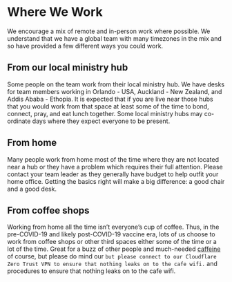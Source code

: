# Where We Work

We encourage a mix of remote and in-person work where possible. We understand that we have a global team with many timezones in the mix and so have provided a few different ways you could work.

## From our local ministry hub

Some people on the team work from their local ministry hub. We have desks for team members working in Orlando - USA, Auckland - New Zealand, and Addis Ababa - Ethopia. It is expected that if you are live near those hubs that you would work from that space at least some of the time to bond, connect, pray, and eat lunch together. Some local ministry hubs may co-ordinate days where they expect everyone to be present.

## From home

Many people work from home most of the time where they are not located near a hub or they have a problem which requires their full attention. Please contact your team leader as they generally have budget to help outfit your home office. Getting the basics right will make a big difference: a good chair and a good desk.

## From coffee shops

Working from home all the time isn’t everyone’s cup of coffee. Thus, in the pre-COVID-19 and likely post-COVID-19 vaccine era, lots of us choose to work from coffee shops or other third spaces either some of the time or a lot of the time. Great for a buzz of other people and much-needed [caffeine](https://giphy.com/gifs/bobs-burgers-fox-bobs-burgers-tv-3o72F3CQSLwU7XTlDy) of course, but please do mind our `but please connect to our Cloudflare Zero Trust VPN to ensure that nothing leaks on to the cafe wifi.` and procedures to ensure that nothing leaks on to the cafe wifi.
